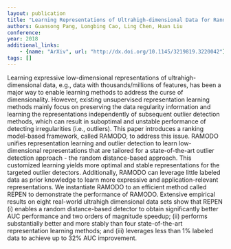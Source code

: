 ```yaml
---
layout: publication
title: "Learning Representations of Ultrahigh-dimensional Data for Random Distance-based Outlier Detection"
authors: Guansong Pang, Longbing Cao, Ling Chen, Huan Liu
conference: 
year: 2018
additional_links: 
    - {name: "ArXiv", url: "http://dx.doi.org/10.1145/3219819.3220042"}
tags: []
---
```

Learning expressive low-dimensional representations of ultrahigh-dimensional
data, e.g., data with thousands/millions of features, has been a major way to
enable learning methods to address the curse of dimensionality. However,
existing unsupervised representation learning methods mainly focus on
preserving the data regularity information and learning the representations
independently of subsequent outlier detection methods, which can result in
suboptimal and unstable performance of detecting irregularities (i.e.,
outliers).
  This paper introduces a ranking model-based framework, called RAMODO, to
address this issue. RAMODO unifies representation learning and outlier
detection to learn low-dimensional representations that are tailored for a
state-of-the-art outlier detection approach - the random distance-based
approach. This customized learning yields more optimal and stable
representations for the targeted outlier detectors. Additionally, RAMODO can
leverage little labeled data as prior knowledge to learn more expressive and
application-relevant representations. We instantiate RAMODO to an efficient
method called REPEN to demonstrate the performance of RAMODO.
  Extensive empirical results on eight real-world ultrahigh dimensional data
sets show that REPEN (i) enables a random distance-based detector to obtain
significantly better AUC performance and two orders of magnitude speedup; (ii)
performs substantially better and more stably than four state-of-the-art
representation learning methods; and (iii) leverages less than 1% labeled data
to achieve up to 32% AUC improvement.